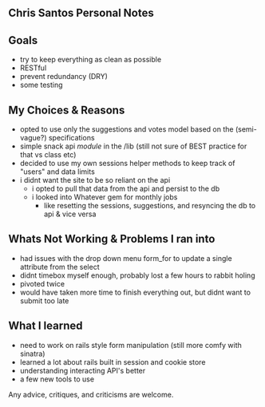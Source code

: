## Chris Santos Personal Notes


## Goals
- try to keep everything as clean as possible
- RESTful
- prevent redundancy (DRY)
- some testing

## My Choices & Reasons
- opted to use only the suggestions and votes model based on the (semi-vague?) specifications
- simple snack api *module* in the /lib (still not sure of BEST practice for that vs class etc)
- decided to use my own sessions helper methods to keep track of "users" and data limits
- i didnt want the site to be so reliant on the api
  - i opted to pull that data from the api and persist to the db
  - i looked into Whatever gem for monthly jobs
    - like resetting the sessions, suggestions, and resyncing the db to api & vice versa


## Whats Not Working & Problems I ran into
- had issues with the drop down menu form_for to update a single attribute from the select
- didnt timebox myself enough, probably lost a few hours to rabbit holing
- pivoted twice
- would have taken more time to finish everything out, but didnt want to submit too late

## What I learned
- need to work on rails style form manipulation (still more comfy with sinatra)
- learned a lot about rails built in session and cookie store
- understanding interacting API's better
- a few new tools to use


Any advice, critiques, and criticisms are welcome.
